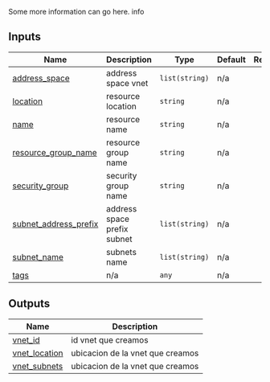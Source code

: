 <!-- BEGIN_TF_DOCS -->


Some more information can go here.
info


## Inputs

| Name | Description | Type | Default | Required |
|------|-------------|------|---------|:--------:|
| <a name="input_address_space"></a> [address\_space](#input\_address\_space) | address space vnet | `list(string)` | n/a | yes |
| <a name="input_location"></a> [location](#input\_location) | resource location | `string` | n/a | yes |
| <a name="input_name"></a> [name](#input\_name) | resource name | `string` | n/a | yes |
| <a name="input_resource_group_name"></a> [resource\_group\_name](#input\_resource\_group\_name) | resource group name | `string` | n/a | yes |
| <a name="input_security_group"></a> [security\_group](#input\_security\_group) | security group name | `string` | n/a | yes |
| <a name="input_subnet_address_prefix"></a> [subnet\_address\_prefix](#input\_subnet\_address\_prefix) | address space prefix subnet | `list(string)` | n/a | yes |
| <a name="input_subnet_name"></a> [subnet\_name](#input\_subnet\_name) | subnets name | `list(string)` | n/a | yes |
| <a name="input_tags"></a> [tags](#input\_tags) | n/a | `any` | n/a | yes |

## Outputs

| Name | Description |
|------|-------------|
| <a name="output_vnet_id"></a> [vnet\_id](#output\_vnet\_id) | id vnet que creamos |
| <a name="output_vnet_location"></a> [vnet\_location](#output\_vnet\_location) | ubicacion de la vnet que creamos |
| <a name="output_vnet_subnets"></a> [vnet\_subnets](#output\_vnet\_subnets) | ubicacion de la vnet que creamos |
<!-- END_TF_DOCS -->    